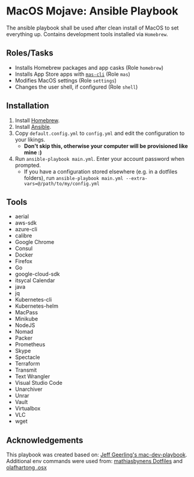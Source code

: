 #  MacOS Mojave: Ansible Playbook

The ansible playbook shall be used after clean install of MacOS to set everything up. Contains development tools installed via `Homebrew`.

## Roles/Tasks

- Installs Homebrew packages and app casks (Role `homebrew`)
- Installs App Store apps with [`mas-cli`](https://github.com/mas-cli/mas) (Role `mas`)
- Modifies MacOS settings (Role `settings`)
- Changes the user shell, if configured (Role `shell`)

## Installation

1. Install [Homebrew](https://brew.sh).
2. Install [Ansible](http://docs.ansible.com/intro_installation.html).
3. Copy `default.config.yml` to `config.yml` and edit the configuration to your likings.
   - **Don't skip this, otherwise your computer will be provisioned like mine :)**
4. Run `ansible-playbook main.yml`. Enter your account password when prompted.
   - If you have a configuration stored elsewhere (e.g. in a dotfiles folders), run `ansible-playbook main.yml --extra-vars=@/path/to/my/config.yml`

## Tools 

- aerial
- aws-sdk
- azure-cli
- calibre
- Google Chrome
- Consul
- Docker
- Firefox
- Go
- google-cloud-sdk
- itsycal Calendar
- java
- jq
- Kubernetes-cli
- Kubernetes-helm
- MacPass
- Minikube
- NodeJS
- Nomad
- Packer
- Prometheus
- Skype
- Spectacle
- Terraform
- Transmit
- Text Wrangler
- Visual Studio Code
- Unarchiver
- Unrar
- Vault
- Virtualbox
- VLC
- wget

## Acknowledgements
This playbook was created based on: [Jeff Geerling's mac-dev-playbook](https://github.com/geerlingguy/mac-dev-playbook).
Additional env commands were used from: [mathiasbynens Dotfiles](https://github.com/mathiasbynens/dotfiles/edit/master/.macos) and [olafhartong .osx](https://github.com/olafhartong/osx-defaults/blob/master/.osx)
